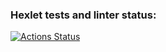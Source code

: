 ### Hexlet tests and linter status:
[![Actions Status](https://github.com/Wicked93/frontend-project-11/workflows/hexlet-check/badge.svg)](https://github.com/Wicked93/frontend-project-11/actions)